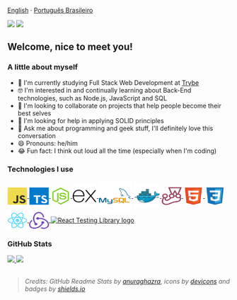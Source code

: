 <p>
  <a href="/README.md">English</a>
  ·
  <a href="/README.pt-BR.md">Português Brasileiro</a>
</p>

<div>
  <a href="mailto:nata.elienai@gmail.com"><img src="https://img.shields.io/badge/Gmail-D14836?style=for-the-badge&logo=gmail&logoColor=white" target="_blank"></a>
  <a href="https://www.linkedin.com/in/nataelienai" target="_blank"><img src="https://img.shields.io/badge/LinkedIn-0077B5?style=for-the-badge&logo=linkedin&logoColor=white" target="_blank"></a> 
</div>

## Welcome, nice to meet you!

### A little about myself

- 📖 I'm currently studying Full Stack Web Development at [Trybe](https://www.betrybe.com/)
- 🤓 I'm interested in and continually learning about Back-End technologies, such as Node.js, JavaScript and SQL
- 👯 I'm looking to collaborate on projects that help people become their best selves
- 🤔 I'm looking for help in applying SOLID principles
- 💬 Ask me about programming and geek stuff, I'll definitely love this conversation
- 😄 Pronouns: he/him
- 😂 Fun fact: I think out loud all the time (especially when I'm coding)

### Technologies I use

<div style="display: inline_block">
  <a href="https://developer.mozilla.org/en-US/docs/Web/JavaScript">
    <img align="center" alt="JavaScript logo" height="40" width="45" src="https://raw.githubusercontent.com/devicons/devicon/master/icons/javascript/javascript-original.svg">
  </a>
  <a href="https://www.typescriptlang.org/">
    <img align="center" alt="TypeScript logo" height="40" width="45" src="https://raw.githubusercontent.com/devicons/devicon/master/icons/typescript/typescript-original.svg">
  </a>
  <a href="https://nodejs.org/en/">
    <img align="center" alt="NodeJS logo" height="40" width="45" src="https://raw.githubusercontent.com/devicons/devicon/master/icons/nodejs/nodejs-original.svg">
  </a>
  <a href="https://expressjs.com/">
    <img align="center" alt="Express logo" height="50" width="55" src="https://raw.githubusercontent.com/devicons/devicon/master/icons/express/express-original.svg">
  </a>
  <a href="https://www.mysql.com/">
    <img align="center" alt="MySQL logo" height="70" width="75" src="https://raw.githubusercontent.com/devicons/devicon/master/icons/mysql/mysql-original-wordmark.svg">
  </a>
  <a href="https://www.docker.com/">
    <img align="center" alt="Docker logo" height="55" width="60" src="https://raw.githubusercontent.com/devicons/devicon/master/icons/docker/docker-original.svg">
  </a>
  <a href="https://jestjs.io/">
    <img align="center" alt="Jest logo" height="40" width="45" src="https://raw.githubusercontent.com/devicons/devicon/master/icons/jest/jest-plain.svg">
  </a>
  <a href="https://developer.mozilla.org/en-US/docs/Web/HTML">
    <img align="center" alt="HTML logo" height="40" width="45" src="https://raw.githubusercontent.com/devicons/devicon/master/icons/html5/html5-original.svg">
  </a>
  <a href="https://developer.mozilla.org/en-US/docs/Web/CSS">
    <img align="center" alt="CSS logo" height="40" width="45" src="https://raw.githubusercontent.com/devicons/devicon/master/icons/css3/css3-original.svg">
  </a>
  <a href="https://reactjs.org/">
    <img align="center" alt="React logo" height="40" width="45" src="https://raw.githubusercontent.com/devicons/devicon/master/icons/react/react-original.svg">
  </a>
  <a href="https://redux.js.org/">
    <img align="center" alt="Redux logo" height="40" width="45" src="https://raw.githubusercontent.com/devicons/devicon/master/icons/redux/redux-original.svg">
  </a>
  <a href="https://testing-library.com/docs/react-testing-library/intro/">
    <img align="center" alt="React Testing Library logo" height="40" width="45" src="https://avatars.githubusercontent.com/u/49996085?s=200&v=4">
  </a>
</div>

### GitHub Stats

<div>
  <a href="https://github.com/anuraghazra/github-readme-stats">
    <img height="180em" src="https://github-readme-stats.vercel.app/api?username=nataelienai&show_icons=true&title_color=58A6FF&icon_color=1F6FEB&text_color=DAE9F2&bg_color=0D1117&hide_border=true&include_all_commits=true&count_private=true">
    <img height="180em" src="https://github-readme-stats.vercel.app/api/top-langs/?username=nataelienai&layout=compact&langs_count=6&title_color=58A6FF&icon_color=1F6FEB&text_color=DAE9F2&bg_color=0D1117&hide_border=true">
  </a>
</div><br />

> _Credits: GitHub Readme Stats by [anuraghazra](https://github.com/anuraghazra/github-readme-stats), icons by [devicons](https://github.com/devicons/devicon) and badges by [shields.io](https://shields.io/)_
